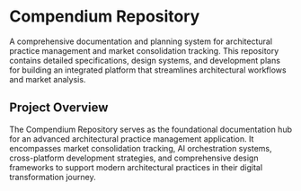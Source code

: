 # Compendium Repository

A comprehensive documentation and planning system for architectural practice management and market consolidation tracking. This repository contains detailed specifications, design systems, and development plans for building an integrated platform that streamlines architectural workflows and market analysis.

## Project Overview

The Compendium Repository serves as the foundational documentation hub for an advanced architectural practice management application. It encompasses market consolidation tracking, AI orchestration systems, cross-platform development strategies, and comprehensive design frameworks to support modern architectural practices in their digital transformation journey.
